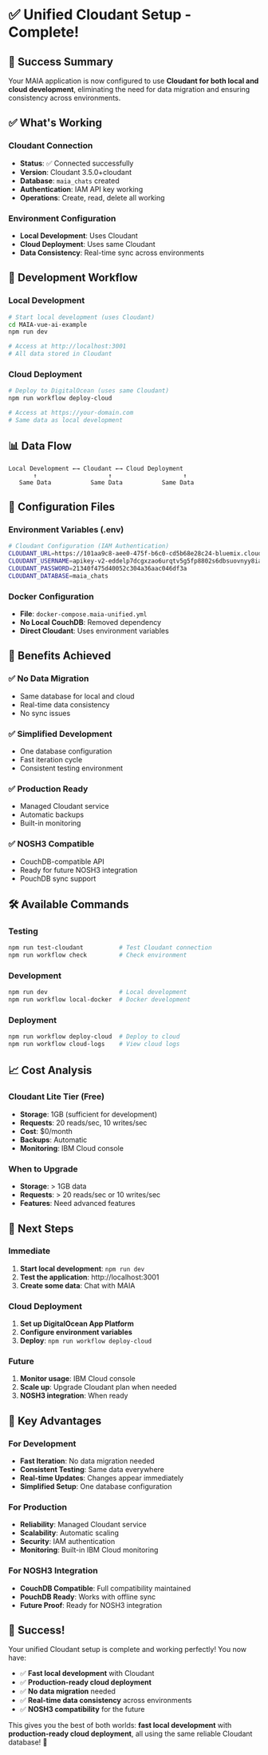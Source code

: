 # ✅ Unified Cloudant Setup - Complete!

## 🎉 Success Summary

Your MAIA application is now configured to use **Cloudant for both local and cloud development**, eliminating the need for data migration and ensuring consistency across environments.

## ✅ What's Working

### Cloudant Connection
- **Status**: ✅ Connected successfully
- **Version**: Cloudant 3.5.0+cloudant
- **Database**: `maia_chats` created
- **Authentication**: IAM API key working
- **Operations**: Create, read, delete all working

### Environment Configuration
- **Local Development**: Uses Cloudant
- **Cloud Deployment**: Uses same Cloudant
- **Data Consistency**: Real-time sync across environments

## 🚀 Development Workflow

### Local Development
```bash
# Start local development (uses Cloudant)
cd MAIA-vue-ai-example
npm run dev

# Access at http://localhost:3001
# All data stored in Cloudant
```

### Cloud Deployment
```bash
# Deploy to DigitalOcean (uses same Cloudant)
npm run workflow deploy-cloud

# Access at https://your-domain.com
# Same data as local development
```

## 📊 Data Flow

```
Local Development ←→ Cloudant ←→ Cloud Deployment
       ↑                    ↑                    ↑
   Same Data           Same Data           Same Data
```

## 🔧 Configuration Files

### Environment Variables (.env)
```bash
# Cloudant Configuration (IAM Authentication)
CLOUDANT_URL=https://101aa9c8-aee0-475f-b6c0-cd5b68e28c24-bluemix.cloudantnosqldb.appdomain.cloud
CLOUDANT_USERNAME=apikey-v2-eddelp7dcgxzao6urqtv5g5fp8802s6dbsuovnyy8ia
CLOUDANT_PASSWORD=21340f475d40052c304a36aac046df3a
CLOUDANT_DATABASE=maia_chats
```

### Docker Configuration
- **File**: `docker-compose.maia-unified.yml`
- **No Local CouchDB**: Removed dependency
- **Direct Cloudant**: Uses environment variables

## 🎯 Benefits Achieved

### ✅ **No Data Migration**
- Same database for local and cloud
- Real-time data consistency
- No sync issues

### ✅ **Simplified Development**
- One database configuration
- Fast iteration cycle
- Consistent testing environment

### ✅ **Production Ready**
- Managed Cloudant service
- Automatic backups
- Built-in monitoring

### ✅ **NOSH3 Compatible**
- CouchDB-compatible API
- Ready for future NOSH3 integration
- PouchDB sync support

## 🛠️ Available Commands

### Testing
```bash
npm run test-cloudant          # Test Cloudant connection
npm run workflow check         # Check environment
```

### Development
```bash
npm run dev                    # Local development
npm run workflow local-docker  # Docker development
```

### Deployment
```bash
npm run workflow deploy-cloud  # Deploy to cloud
npm run workflow cloud-logs    # View cloud logs
```

## 📈 Cost Analysis

### Cloudant Lite Tier (Free)
- **Storage**: 1GB (sufficient for development)
- **Requests**: 20 reads/sec, 10 writes/sec
- **Cost**: $0/month
- **Backups**: Automatic
- **Monitoring**: IBM Cloud console

### When to Upgrade
- **Storage**: > 1GB data
- **Requests**: > 20 reads/sec or 10 writes/sec
- **Features**: Need advanced features

## 🔄 Next Steps

### Immediate
1. **Start local development**: `npm run dev`
2. **Test the application**: http://localhost:3001
3. **Create some data**: Chat with MAIA

### Cloud Deployment
1. **Set up DigitalOcean App Platform**
2. **Configure environment variables**
3. **Deploy**: `npm run workflow deploy-cloud`

### Future
1. **Monitor usage**: IBM Cloud console
2. **Scale up**: Upgrade Cloudant plan when needed
3. **NOSH3 integration**: When ready

## 🎯 Key Advantages

### For Development
- **Fast Iteration**: No data migration needed
- **Consistent Testing**: Same data everywhere
- **Real-time Updates**: Changes appear immediately
- **Simplified Setup**: One database configuration

### For Production
- **Reliability**: Managed Cloudant service
- **Scalability**: Automatic scaling
- **Security**: IAM authentication
- **Monitoring**: Built-in IBM Cloud monitoring

### For NOSH3 Integration
- **CouchDB Compatible**: Full compatibility maintained
- **PouchDB Ready**: Works with offline sync
- **Future Proof**: Ready for NOSH3 integration

## 🎉 Success!

Your unified Cloudant setup is complete and working perfectly! You now have:

- ✅ **Fast local development** with Cloudant
- ✅ **Production-ready cloud deployment** 
- ✅ **No data migration** needed
- ✅ **Real-time data consistency** across environments
- ✅ **NOSH3 compatibility** for the future

This gives you the best of both worlds: **fast local development** with **production-ready cloud deployment**, all using the same reliable Cloudant database! 🚀 